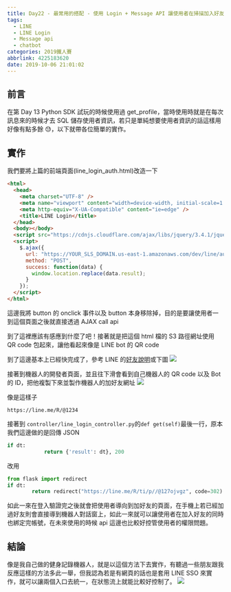 ```yaml
---
title: Day22 - 最常用的搭配 - 使用 Login + Message API 讓使用者在掃描加入好友時就綁定帳號
tags:
  - LINE
  - LINE Login
  - Message api
  - chatbot
categories: 2019鐵人賽
abbrlink: 4225183620
date: 2019-10-06 21:01:02
---
```


## 前言

在第 Day 13 Python SDK 試玩的時候使用過 get_profile，當時使用時就是在每次訊息來的時候才去 SQL 儲存使用者資訊，若只是單純想要使用者資訊的話這樣用好像有點多餘 😓，以下就帶各位簡單的實作。

## 實作

我們要將上篇的前端頁面(line_login_auth.html)改造一下

```html
<html>
  <head>
    <meta charset="UTF-8" />
    <meta name="viewport" content="width=device-width, initial-scale=1.0" />
    <meta http-equiv="X-UA-Compatible" content="ie=edge" />
    <title>LINE Login</title>
  </head>
  <body></body>
  <script src="https://cdnjs.cloudflare.com/ajax/libs/jquery/3.4.1/jquery.js"></script>
  <script>
    $.ajax({
      url: "https://YOUR_SLS_DOMAIN.us-east-1.amazonaws.com/dev/line/auth",
      method: "POST",
      success: function(data) {
        window.location.replace(data.result);
      }
    });
  </script>
</html>
```

這邊我將 button 的 onclick 事件以及 button 本身移除掉，目的是要讓使用者一到這個頁面之後就直接透過 AJAX call api

到了這裡應該有感應到什麼了吧！接著就是把這個 html 檔的 S3 路徑網址使用 QR code 包起來，讓他看起來像是 LINE bot 的 QR code

到了這邊基本上已經快完成了，參考 LINE 的[好友說明](https://developers.line.biz/en/docs/messaging-api/using-line-url-scheme/?fbclid=IwAR25G73QmKIGm1l7kPNFzDIpMwBKQRQVxPP8ZpPzp3p-FSES2fnWcVCue_c)或下圖
![](https://i.imgur.com/fEEzOsy.png)

接著到機器人的開發者頁面，並且往下滑會看到自己機器人的 QR code 以及 Bot 的 ID，把他複製下來並製作機器人的加好友網址
![](https://i.imgur.com/Mn3RG26.png)

像是這樣子

```
https://line.me/R/@1234
```

接著到 `controller/line_login_controller.py`的`def get(self)`最後一行，原本我們這邊做的是回傳 JSON

```python
if dt:
			return {'result': dt}, 200
```

改用

```python
from flask import redirect
if dt:
 		return redirect("https://line.me/R/ti/p//@127ojvgz", code=302)
```

如此一來在登入驗證完之後就會把使用者導向到加好友的頁面，在手機上若已經加過好友則會直接導到機器人對話窗上，如此一來就可以讓使用者在加入好友的同時也綁定完帳號，在未來使用的時候 api 這邊也比較好控管使用者的權限問題。

## 結論

像是我自己做的健身記錄機器人，就是以這個方法下去實作，有聽過一些朋友跟我反應這樣的方法多此一舉，但我認為若是有網頁的話也是套用 LINE SSO 來實作，就可以讓兩個入口去統一，在狀態流上就能比較好控制了。
![](https://i.imgur.com/8fKlsAt.jpg)
